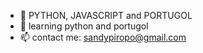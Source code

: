 - 👋 PYTHON, JAVASCRIPT and PORTUGOL 
- 🌱 learning python and portugol
- 📫 contact me: sandypiropo@gmail.com

<!---
sandypiropo/sandypiropo is a ✨ special ✨ repository because its `README.md` (this file) appears on your GitHub profile.
You can click the Preview link to take a look at your changes.
--->
